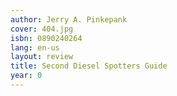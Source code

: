 ```yaml
---
author: Jerry A. Pinkepank
cover: 404.jpg
isbn: 0890240264
lang: en-us
layout: review
title: Second Diesel Spotters Guide
year: 0
---
```


